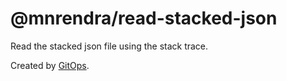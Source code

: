 # @mnrendra/read-stacked-json
Read the stacked json file using the stack trace.

Created by [GitOps](https://gitops.sh).
